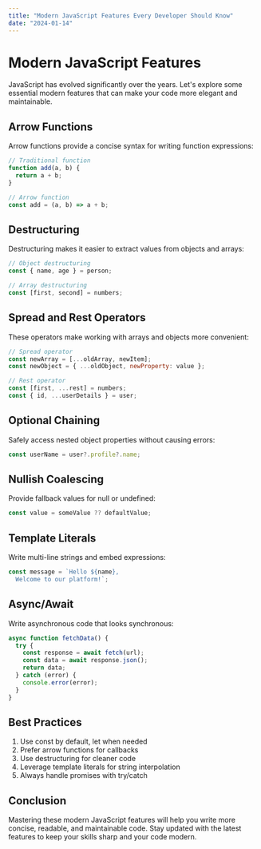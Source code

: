 ```yaml
---
title: "Modern JavaScript Features Every Developer Should Know"
date: "2024-01-14"
---
```


# Modern JavaScript Features

JavaScript has evolved significantly over the years. Let's explore some essential modern features that can make your code more elegant and maintainable.

## Arrow Functions

Arrow functions provide a concise syntax for writing function expressions:

```javascript
// Traditional function
function add(a, b) {
  return a + b;
}

// Arrow function
const add = (a, b) => a + b;
```

## Destructuring

Destructuring makes it easier to extract values from objects and arrays:

```javascript
// Object destructuring
const { name, age } = person;

// Array destructuring
const [first, second] = numbers;
```

## Spread and Rest Operators

These operators make working with arrays and objects more convenient:

```javascript
// Spread operator
const newArray = [...oldArray, newItem];
const newObject = { ...oldObject, newProperty: value };

// Rest operator
const [first, ...rest] = numbers;
const { id, ...userDetails } = user;
```

## Optional Chaining

Safely access nested object properties without causing errors:

```javascript
const userName = user?.profile?.name;
```

## Nullish Coalescing

Provide fallback values for null or undefined:

```javascript
const value = someValue ?? defaultValue;
```

## Template Literals

Write multi-line strings and embed expressions:

```javascript
const message = `Hello ${name},
  Welcome to our platform!`;
```

## Async/Await

Write asynchronous code that looks synchronous:

```javascript
async function fetchData() {
  try {
    const response = await fetch(url);
    const data = await response.json();
    return data;
  } catch (error) {
    console.error(error);
  }
}
```

## Best Practices

1. Use const by default, let when needed
2. Prefer arrow functions for callbacks
3. Use destructuring for cleaner code
4. Leverage template literals for string interpolation
5. Always handle promises with try/catch

## Conclusion

Mastering these modern JavaScript features will help you write more concise, readable, and maintainable code. Stay updated with the latest features to keep your skills sharp and your code modern.